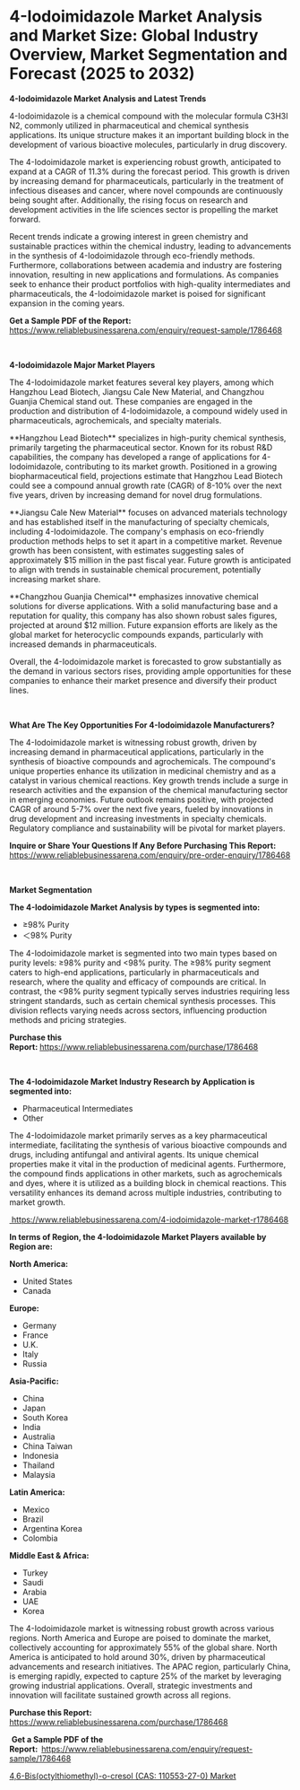 <p><h1>4-Iodoimidazole Market Analysis and Market Size: Global Industry Overview, Market Segmentation and Forecast (2025 to 2032)</h1></p><p><strong>4-Iodoimidazole Market Analysis and Latest Trends</strong></p>
<p><p>4-Iodoimidazole is a chemical compound with the molecular formula C3H3I N2, commonly utilized in pharmaceutical and chemical synthesis applications. Its unique structure makes it an important building block in the development of various bioactive molecules, particularly in drug discovery.</p><p>The 4-Iodoimidazole market is experiencing robust growth, anticipated to expand at a CAGR of 11.3% during the forecast period. This growth is driven by increasing demand for pharmaceuticals, particularly in the treatment of infectious diseases and cancer, where novel compounds are continuously being sought after. Additionally, the rising focus on research and development activities in the life sciences sector is propelling the market forward.</p><p>Recent trends indicate a growing interest in green chemistry and sustainable practices within the chemical industry, leading to advancements in the synthesis of 4-Iodoimidazole through eco-friendly methods. Furthermore, collaborations between academia and industry are fostering innovation, resulting in new applications and formulations. As companies seek to enhance their product portfolios with high-quality intermediates and pharmaceuticals, the 4-Iodoimidazole market is poised for significant expansion in the coming years.</p></p>
<p><strong>Get a Sample PDF of the Report:&nbsp;</strong> <a href="https://www.reliablebusinessarena.com/enquiry/request-sample/1786468?utm_campaign=2769&utm_medium=2&utm_source=Github&utm_content=ia&utm_term=25032025&utm_id=4-iodoimidazole">https://www.reliablebusinessarena.com/enquiry/request-sample/1786468</a></p>
<p>&nbsp;</p>
<p><strong>4-Iodoimidazole Major Market Players</strong></p>
<p><p>The 4-Iodoimidazole market features several key players, among which Hangzhou Lead Biotech, Jiangsu Cale New Material, and Changzhou Guanjia Chemical stand out. These companies are engaged in the production and distribution of 4-Iodoimidazole, a compound widely used in pharmaceuticals, agrochemicals, and specialty materials.</p><p>**Hangzhou Lead Biotech** specializes in high-purity chemical synthesis, primarily targeting the pharmaceutical sector. Known for its robust R&D capabilities, the company has developed a range of applications for 4-Iodoimidazole, contributing to its market growth. Positioned in a growing biopharmaceutical field, projections estimate that Hangzhou Lead Biotech could see a compound annual growth rate (CAGR) of 8-10% over the next five years, driven by increasing demand for novel drug formulations.</p><p>**Jiangsu Cale New Material** focuses on advanced materials technology and has established itself in the manufacturing of specialty chemicals, including 4-Iodoimidazole. The company's emphasis on eco-friendly production methods helps to set it apart in a competitive market. Revenue growth has been consistent, with estimates suggesting sales of approximately $15 million in the past fiscal year. Future growth is anticipated to align with trends in sustainable chemical procurement, potentially increasing market share.</p><p>**Changzhou Guanjia Chemical** emphasizes innovative chemical solutions for diverse applications. With a solid manufacturing base and a reputation for quality, this company has also shown robust sales figures, projected at around $12 million. Future expansion efforts are likely as the global market for heterocyclic compounds expands, particularly with increased demands in pharmaceuticals.</p><p>Overall, the 4-Iodoimidazole market is forecasted to grow substantially as the demand in various sectors rises, providing ample opportunities for these companies to enhance their market presence and diversify their product lines.</p></p>
<p>&nbsp;</p>
<p><strong>What Are The Key Opportunities For 4-Iodoimidazole Manufacturers?</strong></p>
<p><p>The 4-Iodoimidazole market is witnessing robust growth, driven by increasing demand in pharmaceutical applications, particularly in the synthesis of bioactive compounds and agrochemicals. The compound's unique properties enhance its utilization in medicinal chemistry and as a catalyst in various chemical reactions. Key growth trends include a surge in research activities and the expansion of the chemical manufacturing sector in emerging economies. Future outlook remains positive, with projected CAGR of around 5-7% over the next five years, fueled by innovations in drug development and increasing investments in specialty chemicals. Regulatory compliance and sustainability will be pivotal for market players.</p></p>
<p><strong>Inquire or Share Your Questions If Any Before Purchasing This Report:</strong> <a href="https://www.reliablebusinessarena.com/enquiry/pre-order-enquiry/1786468?utm_campaign=2769&utm_medium=2&utm_source=Github&utm_content=ia&utm_term=25032025&utm_id=4-iodoimidazole">https://www.reliablebusinessarena.com/enquiry/pre-order-enquiry/1786468</a></p>
<p>&nbsp;</p>
<p><strong>Market Segmentation</strong></p>
<p><strong>The 4-Iodoimidazole Market Analysis by types is segmented into:</strong></p>
<p><ul><li>≥98% Purity</li><li>＜98% Purity</li></ul></p>
<p><p>The 4-Iodoimidazole market is segmented into two main types based on purity levels: ≥98% purity and <98% purity. The ≥98% purity segment caters to high-end applications, particularly in pharmaceuticals and research, where the quality and efficacy of compounds are critical. In contrast, the <98% purity segment typically serves industries requiring less stringent standards, such as certain chemical synthesis processes. This division reflects varying needs across sectors, influencing production methods and pricing strategies.</p></p>
<p><strong>Purchase this Report:&nbsp;</strong><a href="https://www.reliablebusinessarena.com/purchase/1786468?utm_campaign=2769&utm_medium=2&utm_source=Github&utm_content=ia&utm_term=25032025&utm_id=4-iodoimidazole">https://www.reliablebusinessarena.com/purchase/1786468</a></p>
<p>&nbsp;</p>
<p><strong>The 4-Iodoimidazole Market Industry Research by Application is segmented into:</strong></p>
<p><ul><li>Pharmaceutical Intermediates</li><li>Other</li></ul></p>
<p><p>The 4-Iodoimidazole market primarily serves as a key pharmaceutical intermediate, facilitating the synthesis of various bioactive compounds and drugs, including antifungal and antiviral agents. Its unique chemical properties make it vital in the production of medicinal agents. Furthermore, the compound finds applications in other markets, such as agrochemicals and dyes, where it is utilized as a building block in chemical reactions. This versatility enhances its demand across multiple industries, contributing to market growth.</p></p>
<p><a href="https://www.reliablebusinessarena.com/4-iodoimidazole-market-r1786468?utm_campaign=2769&utm_medium=2&utm_source=Github&utm_content=ia&utm_term=25032025&utm_id=4-iodoimidazole">&nbsp;https://www.reliablebusinessarena.com/4-iodoimidazole-market-r1786468</a></p>
<p><strong>In terms of Region, the 4-Iodoimidazole Market Players available by Region are:</strong></p>
<p>
    <p> <strong> North America: </strong>
        <ul>
            <li>United States</li>
            <li>Canada</li>
        </ul>
        </p> 
    <p> <strong> Europe: </strong>
        <ul>
            <li>Germany</li>
            <li>France</li>
            <li>U.K.</li>
            <li>Italy</li>
            <li>Russia</li>
        </ul>
        </p> 
    <p> <strong> Asia-Pacific: </strong>
        <ul>
            <li>China</li>
            <li>Japan</li>
            <li>South Korea</li>
            <li>India</li>
            <li>Australia</li>
            <li>China Taiwan</li>
            <li>Indonesia</li>
            <li>Thailand</li>
            <li>Malaysia</li>
        </ul>
        </p> 
    <p> <strong> Latin America: </strong>
        <ul>
            <li>Mexico</li>
            <li>Brazil</li>
            <li>Argentina Korea</li>
            <li>Colombia</li>
        </ul>
        </p> 
    <p> <strong> Middle East & Africa: </strong>
        <ul>
            <li>Turkey</li>
            <li>Saudi</li>
            <li>Arabia</li>
            <li>UAE</li>
            <li>Korea</li>
        </ul>
    </p>
    </p>
<p><p>The 4-Iodoimidazole market is witnessing robust growth across various regions. North America and Europe are poised to dominate the market, collectively accounting for approximately 55% of the global share. North America is anticipated to hold around 30%, driven by pharmaceutical advancements and research initiatives. The APAC region, particularly China, is emerging rapidly, expected to capture 25% of the market by leveraging growing industrial applications. Overall, strategic investments and innovation will facilitate sustained growth across all regions.</p></p>
<p><strong>Purchase this Report: </strong><a href="https://www.reliablebusinessarena.com/purchase/1786468?utm_campaign=2769&utm_medium=2&utm_source=Github&utm_content=ia&utm_term=25032025&utm_id=4-iodoimidazole">https://www.reliablebusinessarena.com/purchase/1786468</a></p>
<p>&nbsp;<strong>Get a Sample PDF of the Report:&nbsp;&nbsp;</strong><a href="https://www.reliablebusinessarena.com/enquiry/request-sample/1786468?utm_campaign=2769&utm_medium=2&utm_source=Github&utm_content=ia&utm_term=25032025&utm_id=4-iodoimidazole">https://www.reliablebusinessarena.com/enquiry/request-sample/1786468</a></p>
<p><strong></strong></p>
<p><p><a href="https://github.com/organophelia8282/Market-Research-Report-List-1/blob/main/46-bisoctylthiomethyl-o-cresol-cas-110553-27-0-market.md?utm_campaign=2769&utm_medium=2&utm_source=Github&utm_content=ia&utm_term=25032025&utm_id=4-iodoimidazole">4,6-Bis(octylthiomethyl)-o-cresol (CAS: 110553-27-0) Market</a></p></p>